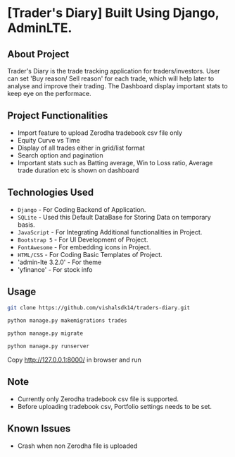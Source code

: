 # [Trader's Diary] Built Using Django, AdminLTE.

## About Project
Trader's Diary is the trade tracking application for traders/investors. User can set 'Buy reason/ Sell reason' for each trade,
which will help later to analyse and improve their trading. The Dashboard display important stats to keep eye on the
performace. 

## Project Functionalities 
- Import feature to upload Zerodha tradebook csv file only
- Equity Curve vs Time
- Display of all trades either in grid/list format
- Search option and pagination
- Important stats such as Batting average, Win to Loss ratio, Average trade duration etc is shown on dashboard

## Technologies Used
- `Django` - For Coding Backend of Application.
- `SQLite` - Used this Default DataBase for Storing Data on temporary basis.
- `JavaScript` - For Integrating Additional functionalities in Project.
- `Bootstrap 5` - For UI Development of Project.
- `FontAwesome` - For embedding icons in Project.
- `HTML/CSS` - For Coding Basic Templates of Project.
- 'admin-lte 3.2.0' - For theme
- 'yfinance' - For stock info

## Usage

```BASH
git clone https://github.com/vishalsdk14/traders-diary.git
```

```BASH
python manage.py makemigrations trades
```

```BASH
python manage.py migrate
```

```BASH
python manage.py runserver
```

Copy http://127.0.0.1:8000/ in browser and run


## Note
- Currently only Zerodha tradebook csv file is supported.
- Before uploading tradebook csv, Portfolio settings needs to be set. 

## Known Issues

- Crash when non Zerodha file is uploaded
